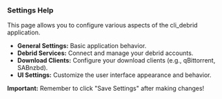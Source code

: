 ### Settings Help

This page allows you to configure various aspects of the cli_debrid application.

*   **General Settings:** Basic application behavior.
*   **Debrid Services:** Connect and manage your debrid accounts.
*   **Download Clients:** Configure your download clients (e.g., qBittorrent, SABnzbd).
*   **UI Settings:** Customize the user interface appearance and behavior.

**Important:** Remember to click "Save Settings" after making changes! 